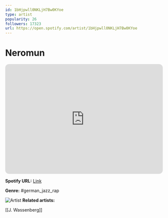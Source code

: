 ```yaml
---
id: 1bHjpwll0NKLjH7Bw0KYoe
type: artist
popularity: 26
followers: 17323
url: https://open.spotify.com/artist/1bHjpwll0NKLjH7Bw0KYoe
---
```

# Neromun

<iframe style="border-radius:12px" src="https://open.spotify.com/embed/artist/1bHjpwll0NKLjH7Bw0KYoe" width="100%" height="352" frameBorder="0" allowfullscreen="" allow="autoplay; clipboard-write; encrypted-media; fullscreen; picture-in-picture" loading="lazy"></iframe>

**Spotify URL:** [Link](https://open.spotify.com/artist/1bHjpwll0NKLjH7Bw0KYoe)

**Genre:**  #german_jazz_rap

![Artist](https://i.scdn.co/image/ab6761610000e5eb882dc1b594a2679de30b13c6)
**Related artists:**

[[J. Wassenberg]]
